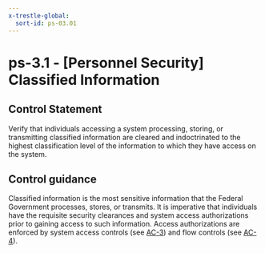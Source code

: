 ```yaml
---
x-trestle-global:
  sort-id: ps-03.01
---
```


# ps-3.1 - \[Personnel Security\] Classified Information

## Control Statement

Verify that individuals accessing a system processing, storing, or transmitting classified information are cleared and indoctrinated to the highest classification level of the information to which they have access on the system.

## Control guidance

Classified information is the most sensitive information that the Federal Government processes, stores, or transmits. It is imperative that individuals have the requisite security clearances and system access authorizations prior to gaining access to such information. Access authorizations are enforced by system access controls (see [AC-3](#ac-3)) and flow controls (see [AC-4](#ac-4)).
